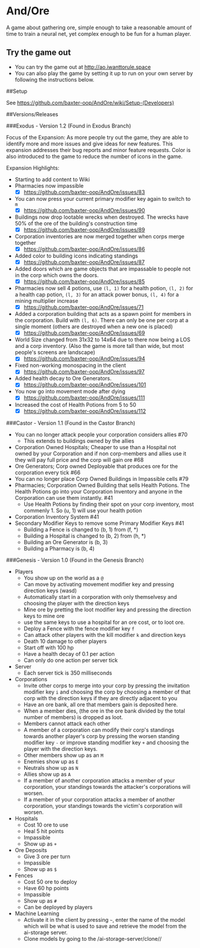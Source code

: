 # And/Ore
A game about gathering ore, simple enough to take a reasonable amount of time to train a neural net, yet complex enough to be fun for a human player.

## Try the game out
* You can try the game out at http://ao.iwanttorule.space
* You can also play the game by setting it up to run on your own server by following the instructions below.

##Setup

See https://github.com/baxter-oop/AndOre/wiki/Setup-(Developers)
    
##Versions/Releases

###Exodus - Version 1.2 (Found in Exodus Branch)

Focus of the Expansion:
As more people try out the game, they are able to identify more and more issues and give ideas for new features. This expansion addresses their bug reports and minor feature requests. Color is also introduced to the game to reduce the number of icons in the game.

Expansion Highlights:
- Starting to add content to Wiki
- Pharmacies now impassible
    - [x] https://github.com/baxter-oop/AndOre/issues/83
- You can now press your current primary modifier key again to switch to `m`
    - [x] https://github.com/baxter-oop/AndOre/issues/90
- Buildings now drop lootable wrecks when destroyed. The wrecks have 50% of the ore of the building's construction time
    - [x] https://github.com/baxter-oop/AndOre/issues/89
- Corporation inventories are now merged together when corps merge together
    - [x] https://github.com/baxter-oop/AndOre/issues/86
- Added color to building icons indicating standings
    - [x] https://github.com/baxter-oop/AndOre/issues/87
- Added doors which are game objects that are impassable to people not in the corp which owns the doors.
    - [x] https://github.com/baxter-oop/AndOre/issues/85
- Pharmacies now sell 4 potions, use `(l, 1)` for a health potion, `(l, 2)` for a health cap potion, `(l, 3)` for an attack power bonus, `(l, 4)` for a mining multiplier increase
    - [x] https://github.com/baxter-oop/AndOre/issues/71
- Added a corporation building that acts as a spawn point for members in the corporation. Build with `(l, 6)`. There can only be one per corp at a single moment (others are destroyed when a new one is placed)
    - [x] https://github.com/baxter-oop/AndOre/issues/69
- World Size changed from 31x32 to 14x64 due to there now being a LOS and a corp inventory. (Also the game is more tall than wide, but most people's screens are landscape)
    - [x] https://github.com/baxter-oop/AndOre/issues/94
- Fixed non-working monospacing in the client
    - [x] https://github.com/baxter-oop/AndOre/issues/97
- Added health decay to Ore Generators.
    - [x] https://github.com/baxter-oop/AndOre/issues/101
- You now go into movement mode after dying
    - [x] https://github.com/baxter-oop/AndOre/issues/111
- Increased the cost of Health Potions from 5 to 50
    - [x] https://github.com/baxter-oop/AndOre/issues/112

###Castor - Version 1.1 (Found in the Castor Branch)

- You can no longer attack people your corporation considers allies #70
    - This extends to buildings owned by the allies
- Corporation Owned Hospitals; Cheaper to use than a Hospital not owned by your Corporation and if non corp-members and allies use it they will pay full price and the corp will gain ore #68
- Ore Generators; Corp owned Deployable that produces ore for the corporation every tick #66
- You can no longer place Corp Owned Buildings in Impassible cells #79
- Pharmacies; Corporation Owned Building that sells Health Potions. The Health Potions go into your Corporation Inventory and anyone in the Corporation can use them instantly. #41
    - Use Health Potions by finding their spot on your corp inventory, most commenly 1. So (u, 1) will use your health potion 
- Corporation Inventory System #41
- Secondary Modifier Keys to remove some Primary Modifier Keys #41
    - Building a Fence is changed to (b, 1) from (f, *)
    - Building a Hospital is changed to (b, 2) from (h, *)
    - Building an Ore Generator is (b, 3)
    - Building a Pharmacy is (b, 4)

###Genesis - Version 1.0 (Found in the Genesis Branch)
- Players
    -  You show up on the world as a `@`
    -  Can move by activating movement modifier key and pressing direction keys (wasd)
    -  Automatically start in a corporation with only themselvesy and choosing the player with the direction keys
    -  Mine ore by pretting the loot modifier key and pressing the direction keys to mine ore
    -  use the same keys to use a hospital for an ore cost, or to loot ore.
    -  Deploy a Fence with the fence modifier key `f`
    -  Can attack other players with the kill modifier `k` and direction keys
    -  Death 10 damage to other players
    -  Start off with 100 hp
    -  Have a health decay of 0.1 per action
    -  Can only do one action per server tick
-  Server
    -  Each server tick is 350 milliseconds
-  Corporations
    - Invite other corps to merge into your corp by pressing the invitation modifier key `i` and choosing the corp by choosing a member of that corp with the direction keys if they are directly adjacent to you
    - Have an ore bank, all ore that members gain is deposited here.
    - When a member dies, (the ore in the ore bank divided by the total number of members) is dropped as loot.
    - Members cannot attack each other
    - A member of a corporation can modify their corp's standings towards another player's corp by pressing the worsen standing modifier key `-` or improve standing modifier key `+` and choosing the player with the direction keys.
    - Other members show up as an `M`
    - Enemies show up as `E`
    - Neutrals show up as `N`
    - Allies show up as `A`
    - If a member of another corporation attacks a member of your corporation, your standings towards the attacker's corporations will worsen.
    - If a member of your corporation attacks a member of another corporation, your standings towards the victim's corporation will worsen.
-  Hospitals
    - Cost 10 ore to use
    - Heal 5 hit points
    - Impassible
    - Show up as `+`
- Ore Deposits
    - Give 3 ore per turn
    - Impassible
    - Show up as `$`
- Fences
    - Cost 50 ore to deploy
    - Have 60 hp points
    - Impassible
    - Show up as `#`
    - Can be deployed by players
- Machine Learning
    - Activate it in the client by pressing `~`, enter the name of the model which will be what is used to save and retrieve the model from the ai-storage server.
    - Clone models by going to the /ai-storage-server/clone/<original-model-name>/<new-model-name>
